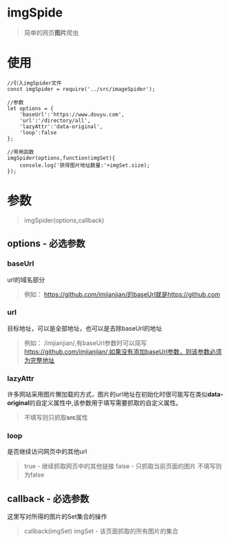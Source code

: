 # imgSpide
>简单的网页**图片**爬虫

# 使用
```
//引入imgSpider文件
const imgSpider = require('../src/imageSpider');

//参数
let options = {
    'baseUrl':'https://www.douyu.com',
    'url':'/directory/all',
    'lazyAttr':'data-original',
    'loop':false
};

//带用函数
imgSpider(options,function(imgSet){
    console.log('获得图片地址数量:'+imgSet.size);
});
```

# 参数
>imgSpider(options,callback)
## options - 必选参数

### baseUrl
url的域名部分
>例如：
>https://github.com/imjianjian/的baseUrl就是https://github.com

### url
目标地址，可以是全部地址，也可以是去除baseUrl的地址
>例如：
>/imjianjian/,有baseUrl参数时可以简写
>https://github.com/imjianjian/,如果没有添加baseUrl参数，则该参数必须为完整地址


### lazyAttr
许多网站采用图片懒加载的方式，图片的url地址在初始化时很可能写在类似**data-original**的自定义属性中,该参数用于填写需要抓取的自定义属性。
>不填写则只抓取**src**属性

### loop
是否继续访问网页中的其他url
>true - 继续抓取网页中的其他链接
>false - 只抓取当前页面的图片
>不填写则为false

## callback - 必选参数
这里写对所得的图片的Set集合的操作
>callback(imgSet)
>imgSet - 该页面抓取的所有图片的集合
